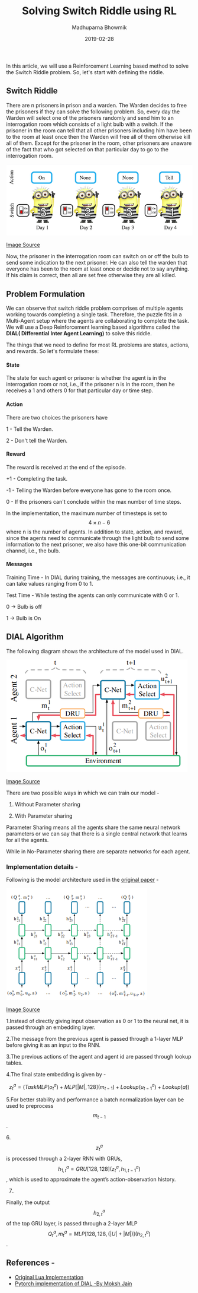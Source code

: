 ﻿---
layout: post
title: "Solving Switch Riddle using RL"
author_github: Madhuparna04
date: 2019-02-28
categories: reinforcement-learning
author: Madhuparna Bhowmik
---

In this article, we will use a Reinforcement Learning based method to solve the Switch Riddle problem. So, let's start with defining the riddle.


## Switch Riddle

There are n prisoners in prison and a warden. The Warden decides to free the prisoners if they can solve the following problem. So, every day the Warden will select one of the prisoners randomly and send him to an interrogation room which consists of a light bulb with a switch. If the prisoner in the room can tell that all other prisoners including him have been to the room at least once then the Warden will free all of them otherwise kill all of them.
Except for the prisoner in the room, other prisoners are unaware of the fact that who got selected on that particular day to go to the interrogation room.

![Switch Riddle](/assets/SwitchRiddle.png "Switch Riddle")


[Image Source](https://github.com/iassael/learning-to-communicate)

Now, the prisoner in the interrogation room can switch on or off the bulb to send some indication to the next prisoner. He can also tell the warden that everyone has been to the room at least once or decide not to say anything. If his claim is correct, then all are set free otherwise they are all killed.

## Problem Formulation

We can observe that switch riddle problem comprises of multiple agents working towards completing a single task. Therefore, the puzzle fits in a Multi-Agent setup where the agents are collaborating to complete the task.
We will use a Deep Reinforcement learning based algorithms called the **DIAL( Differential Inter Agent Learning)** to solve this riddle.

The things that we need to define for most RL problems are states, actions, and rewards. So let's formulate these:

#### State
The state for each agent or prisoner is whether the agent is in the interrogation room or not, i.e., if the prisoner n is in the room, then he receives a 1 and others 0 for that particular day or time step.

#### Action
There are two choices the prisoners have 

1 - Tell the Warden.

2 - Don't tell the Warden.

#### Reward
The reward is received at the end of the episode.

+1 - Completing the task.

-1 - Telling the Warden before everyone has gone to the room once.

0 - If the prisoners can't conclude within the max number of time steps.

In the implementation, the maximum number of timesteps is set to $$4 \times n - 6$$ where n is the number of agents.
In addition to state, action, and reward, since the agents need to communicate through the light bulb to send some information to the next prisoner, we also have this one-bit communication channel, i.e., the bulb.

#### Messages
Training Time - In DIAL during training, the messages are continuous; i.e., it can take values ranging from 0 to 1.

Test Time - While testing the agents can only communicate with 0 or 1.

 0 -> Bulb is off

 1 -> Bulb is On

## DIAL Algorithm

The following diagram shows the architecture of the model used in DIAL.


![DIAL](/assets/DIAL.png "DIAL")

[Image Source](https://papers.nips.cc/paper/6042-learning-to-communicate-with-deep-multi-agent-reinforcement-learning.pdf)


There are two possible ways in which we can train our model -

1) Without Parameter sharing

2) With Parameter sharing

Parameter Sharing means all the agents share the same neural network parameters or we can say that there is a single central network that learns for all the agents.

While in No-Parameter sharing there are separate networks for each agent.

### Implementation details -

Following is the model architecture used in the [original paper](https://papers.nips.cc/paper/6042-learning-to-communicate-with-deep-multi-agent-reinforcement-learning.pdf) -

![DIAL Architecture](/assets/DIALarchitecture.png "DIALarchitecture")

[Image Source](https://papers.nips.cc/paper/6042-learning-to-communicate-with-deep-multi-agent-reinforcement-learning.pdf)

1.Instead of directly giving input observation as 0 or 1 to the neural net, it is passed through an embedding layer.

2.The message from the previous agent is passed through a 1-layer MLP before giving it as an input to the RNN.

3.The previous actions of the agent and agent id are passed through lookup tables.

4.The final state embedding is given by - 

$$ z^a_t = (TaskMLP(o^a_t) + MLP[|M| , 128 ](m_{t-1}) + Lookup(u^a_{t-1}) + Lookup(a)) $$

5.For better stability and performance a batch normalization layer can be used to preprocess $$ m_{t-1} $$.

6.$$ z^a_t$$ is processed through a 2-layer RNN with GRUs, $$ h^a_{1,t} =GRU[128, 128] (z^a_t, h^a_{1,t−1}) $$, which is used to approximate the agent’s action-observation history.

7.
Finally, the output $$ h^a_{2,t} $$ of the top GRU layer, is passed through a 2-layer MLP $$ Q^a_t, m^a_t =MLP[128, 128,(|U| + |M|)](h^a_{2,t})$$.

## References -

- [Original Lua Implementation](https://github.com/iassael/learning-to-communicate)
- [Pytorch implementation of DIAL -By Moksh Jain](https://colab.research.google.com/gist/MJ10/2c0d1972f3dd1edcc3cd17c636aac8d2/dial.ipynb)






